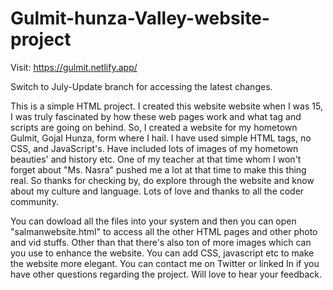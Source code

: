 # Gulmit-hunza-Valley-website-project

Visit: https://gulmit.netlify.app/

Switch to July-Update branch for accessing the latest changes.

This is a simple HTML project. I created this website website when I was 15, I was truly fascinated by how these web pages work and what tag and scripts are going on behind. So, I created a website for my hometown Gulmit, Gojal Hunza, form where I hail. I have used simple HTML tags, no CSS, and JavaScript's. Have included lots of images of my hometown beauties' and history etc. One of my teacher at that time whom I won't forget about "Ms. Nasra" pushed me a lot at that time to make this thing real. So thanks for checking by, do explore through the website and know about my culture and language. Lots of love and thanks to all the coder community.   

You can dowload all the files into your system and then you can open "salmanwebsite.html" to access all the other HTML pages and other photo and vid stuffs. Other than that there's also ton of more images which can you use to enhance the website. You can add CSS, javascript etc to make the website more elegant.
You can contact me on Twitter or linked In if you have other questions regarding the project. Will love to hear your feedback.
